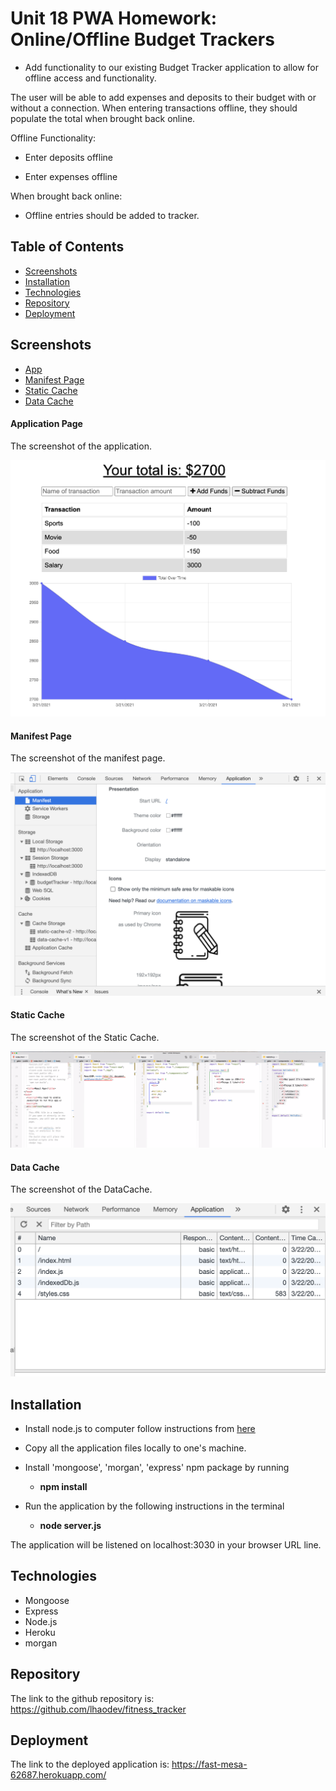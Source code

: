 # Unit 18 PWA Homework: Online/Offline Budget Trackers

* Add functionality to our existing Budget Tracker application to allow for offline access and functionality.

The user will be able to add expenses and deposits to their budget with or without a connection. When entering transactions offline, they should populate the total when brought back online.

Offline Functionality:

  * Enter deposits offline

  * Enter expenses offline

When brought back online:

  * Offline entries should be added to tracker.


## Table of Contents
* [Screenshots](#Screenshots)
* [Installation](#Installation)
* [Technologies](#Technologies)
* [Repository](#Repository)
* [Deployment](#Deployment)

## Screenshots
* [App](#public/assets/app.png)
* [Manifest Page](#public/assets/manifest.png)
* [Static Cache](#public/assets/cache1.png)
* [Data Cache](#public/assets/cache2.png)

#### Application Page
The screenshot of the application.

<p align="center">
  <img src="./public/assets/app.png" alt="app page">
</p>

#### Manifest Page
The screenshot of the manifest page.

<p align="center">
  <img src="./public/assets/manifest.png" alt="manifest">
</p>

#### Static Cache
The screenshot of the Static Cache.

<p align="center">
  <img src="./public/assets/cache1.png" alt="cache1">
</p>

#### Data Cache
The screenshot of the DataCache.

<p align="center">
  <img src="./public/assets/cache2.png" alt="cache2">
</p>

## Installation

* Install node.js to computer follow instructions from  [here](https://nodejs.org/en/)
* Copy all the application files locally to one's machine.
* Install 'mongoose', 'morgan', 'express' npm package by running 

    * **npm install**

* Run the application by the following instructions in the terminal

    * **node server.js**

The application will be listened on localhost:3030 in your browser URL line.


## Technologies

* Mongoose
* Express
* Node.js
* Heroku
* morgan

## Repository

The link to the github repository is: https://github.com/lhaodev/fitness_tracker 

## Deployment

The link to the deployed application is: https://fast-mesa-62687.herokuapp.com/